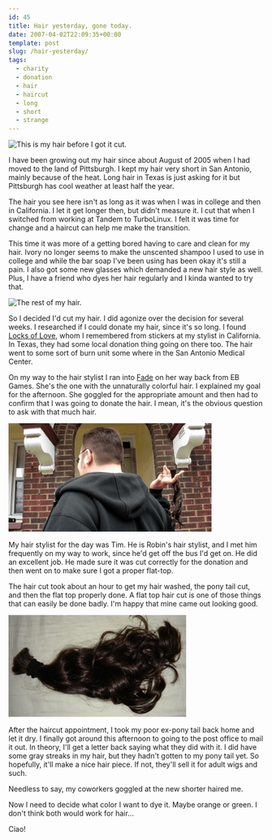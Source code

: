 ```yaml
---
id: 45
title: Hair yesterday, gone today.
date: 2007-04-02T22:09:35+00:00
template: post
slug: /hair-yesterday/
tags:
  - charity
  - donation
  - hair
  - haircut
  - long
  - short
  - strange
---
```


![This is my hair before I got it
cut.](before.png 'This is my hair before I got it cut.')

I have been growing out my hair since about August of 2005 when I
had moved to the land of Pittsburgh. I kept my hair very short in
San Antonio, mainly because of the heat. Long hair in Texas is just
asking for it but Pittsburgh has cool weather at least half the
year.

The hair you see here isn't as long as it was when I was in college
and then in California. I let it get longer then, but didn't measure
it. I cut that when I switched from working at Tandem to TurboLinux.
I felt it was time for change and a haircut can help me make the
transition.

This time it was more of a getting bored having to care and clean
for my hair. Ivory no longer seems to make the unscented shampoo I
used to use in college and while the bar soap I've been using has
been okay it's still a pain. I also got some new glasses which
demanded a new hair style as well. Plus, I have a friend who dyes
her hair regularly and I kinda wanted to try that.

![The rest of my
hair.](during.png 'The rest of my hair.')

So I decided I'd cut my hair. I did agonize over the decision for
several weeks. I researched if I could donate my hair, since it's so
long. I found [Locks of Love](http://locksoflove.org/), whom I
remembered from stickers at my stylist in California. In Texas, they
had some local donation thing going on there too. The hair went to
some sort of burn unit some where in the San Antonio Medical Center.

On my way to the hair stylist I ran into
[Fade](http://fadethecat.livejournal.com/) on her way back from EB
Games. She's the one with the unnaturally colorful hair. I explained
my goal for the afternoon. She goggled for the appropriate amount
and then had to confirm that I was going to donate the hair. I mean,
it's the obvious question to ask with that much hair.

![All the hair is gone.](after.png 'All the hair is gone.')

My hair stylist for the day was Tim. He is Robin's hair stylist, and
I met him frequently on my way to work, since he'd get off the bus
I'd get on. He did an excellent job. He made sure it was cut
correctly for the donation and then went on to make sure I got a
proper flat-top.

The hair cut took about an hour to get my hair washed, the pony tail
cut, and then the flat top properly done. A flat top hair cut is one
of those things that can easily be done badly. I'm happy that mine
came out looking good.

![My ex-pony tail.](hair.png 'My ex-pony tail.')

After the haircut appointment, I took my poor ex-pony tail back home
and let it dry. I finally got around this afternoon to going to the
post office to mail it out. In theory, I'll get a letter back saying
what they did with it. I did have some gray streaks in my hair, but
they hadn't gotten to my pony tail yet. So hopefully, it'll make a
nice hair piece. If not, they'll sell it for adult wigs and such.

Needless to say, my coworkers goggled at the new shorter haired me.

Now I need to decide what color I want to dye it. Maybe orange or
green. I don't think both would work for hair…

Ciao!
